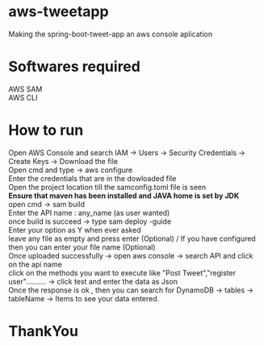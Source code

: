 # aws-tweetapp
Making the spring-boot-tweet-app an aws console aplication

# Softwares required
AWS SAM<br/>
AWS CLI

# How to run
Open AWS Console and search IAM -> Users -> Security Credentials -> Create Keys -> Download the file<br/>
Open cmd and type -> aws configure <br/>
Enter the credentials that are in the dowloaded file<br/>
Open the project location till the samconfig.toml file is seen<br/>
<b>Ensure that maven has been installed and JAVA home is set by JDK </b><br/>
open cmd -> sam build<br/>
Enter the API name : any_name (as user wanted)<br/>
once build is succeed -> type sam deploy -guide<br/>
Enter your option as Y when ever asked <br/>
leave any file as empty and press enter (Optional) / If you have configured then you can enter your file name (Optional)<br/>
Once uploaded successfully -> open aws console -> search API and click on the api name<br/>
click on the methods you want to execute like "Post Tweet","register user".......... -> click test and enter the data as Json<br/>
Once the response is ok , then you can search for DynamoDB -> tables -> tableName -> Items to see your data entered.

# ThankYou 

